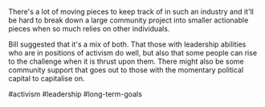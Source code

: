 There's a lot of moving pieces to keep track of in such an industry and it'll be hard to break down a large community project into smaller actionable pieces when so much relies on other individuals.

Bill suggested that it's a mix of both.  That those with leadership abilities who are in positions of activism do well, but also that some people can rise to the challenge when it is thrust upon them.  There might also be some community support that goes out to those with the momentary political capital to capitalise on.

#activism #leadership #long-term-goals